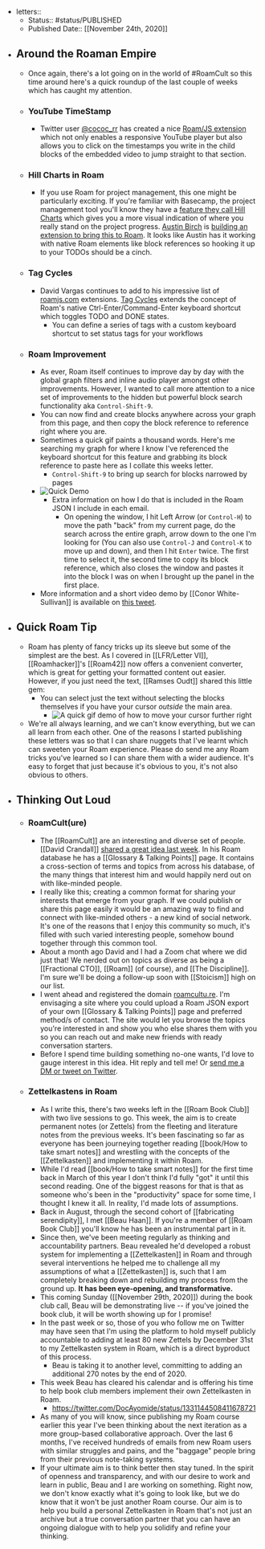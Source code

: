 - letters::
    - Status:: #status/PUBLISHED
    - Published Date:: [[November 24th, 2020]]
- ## Around the Roaman Empire
    - Once again, there's a lot going on in the world of #RoamCult so this time around here's a quick roundup of the last couple of weeks which has caught my attention.
    - ### YouTube TimeStamp
        - Twitter user [@cococ_rr](https://twitter.com/cococ_rr) has created a nice [Roam/JS extension](https://gist.github.com/c3founder/0d47fe3f15f677a0a6f0e96b4868e46a) which not only enables a responsive YouTube player but also allows you to click on the timestamps you write in the child blocks of the embedded video to jump straight to that section.
    - ### Hill Charts in Roam
        - If you use Roam for project management, this one might be particularly exciting. If you're familiar with Basecamp, the project management tool you'll know they have a [feature they call Hill Charts](https://basecamp.com/features/hill-charts) which gives you a more visual indication of where you really stand on the project progress. [Austin Birch](https://twitter.com/austinbirch) is [building an extension to bring this to Roam](https://twitter.com/austinbirch/status/1329025821466570753). It looks like Austin has it working with native Roam elements like block references so hooking it up to your TODOs should be a cinch.
    - ### Tag Cycles
        - David Vargas continues to add to his impressive list of [roamjs.com](roamjs.com) extensions. [Tag Cycles](https://roamjs.com/docs/extensions/tag-cycle) extends the concept of Roam's native Ctrl-Enter/Command-Enter keyboard shortcut which toggles TODO and DONE states.
            - You can define a series of tags with a custom keyboard shortcut to set status tags for your workflows
    - ### Roam Improvement
        - As ever, Roam itself continues to improve day by day with the global graph filters and inline audio player amongst other improvements. However, I wanted to call more attention to a nice set of improvements to the hidden but powerful block search functionality aka `Control-Shift-9`.
        - You can now find and create blocks anywhere across your graph from this page, and then copy the block reference to reference right where you are.
        - Sometimes a quick gif paints a thousand words. Here's me searching my graph for where I know I've referenced the keyboard shortcut for this feature and grabbing its block reference to paste here as I collate this weeks letter.
            - `Control-Shift-9` to bring up search for blocks narrowed by pages
        - ![Quick Demo](http://share.foxsoft.co.uk/zl5Zle+)
            - Extra information on how I do that is included in the Roam JSON I include in each email.
                - On opening the window, I hit Left Arrow (or `Control-H`) to move the path "back" from my current page, do the search across the entire graph, arrow down to the one I'm looking for (You can also use `Control-J` and `Control-K` to move up and down), and then I hit `Enter` twice. The first time to select it, the second time to copy its block reference, which also closes the window and pastes it into the block I was on when I brought up the panel in the first place.
        - More information and a short video demo by [[Conor White-Sullivan]] is available on [this tweet](https://twitter.com/RoamResearch/status/1330129329603358723).
- ## Quick Roam Tip
    - Roam has plenty of fancy tricks up its sleeve but some of the simplest are the best. As I covered in [[LFR/Letter VI]], [[Roamhacker]]'s [[Roam42]] now offers a convenient converter, which is great for getting your formatted content out easier. However, if you just need the text, [[Ramses Oudt]] shared this little gem:
        - You can select just the text without selecting the blocks themselves if you have your cursor *outside* the main area.
            - ![A quick gif demo of how to move your cursor further right](http://share.foxsoft.co.uk/XQ8lBx+)
    - We're all always learning, and we can't know everything, but we can all learn from each other. One of the reasons I started publishing these letters was so that I can share nuggets that I've learnt which can sweeten your Roam experience. Please do send me any Roam tricks you've learned so I can share them with a wider audience. It's easy to forget that just because it's obvious to you, it's not also obvious to others.
- ## Thinking Out Loud
    - ### RoamCult(ure)
        - The [[RoamCult]] are an interesting and diverse set of people. [[David Crandall]] [shared a great idea last week](https://twitter.com/DavidCrandall_W/status/1328751322863185921?s=20). In his Roam database he has a [[Glossary & Talking Points]] page. It contains a cross-section of terms and topics from across his database, of the many things that interest him and would happily nerd out on with like-minded people.
        - I really like this; creating a common format for sharing your interests that emerge from your graph. If we could publish or share this page easily it would be an amazing way to find and connect with like-minded others - a new kind of social network. It's one of the reasons that I enjoy this community so much, it's filled with such varied interesting people, somehow bound together through this common tool.
        - About a month ago David and I had a Zoom chat where we did just that! We nerded out on topics as diverse as being a [[Fractional CTO]], [[Roam]] (of course), and [[The Discipline]]. I'm sure we'll be doing a follow-up soon with [[Stoicism]] high on our list.
        - I went ahead and registered the domain [roamcultu.re](http://roamcultu.re). I'm envisaging a site where you could upload a Roam JSON export of your own [[Glossary & Talking Points]] page and preferred method/s of contact. The site would let you browse the topics you're interested in and show you who else shares them with you so you can reach out and make new friends with ready conversation starters.
        - Before I spend time building something no-one wants, I'd love to gauge interest in this idea. Hit reply and tell me! Or [send me a DM or tweet on Twitter](twitter.com/elaptics).
    - ### Zettelkastens in Roam
        - As I write this, there's two weeks left in the [[Roam Book Club]] with two live sessions to go. This week, the aim is to create permanent notes (or Zettels) from the fleeting and literature notes from the previous weeks. It's been fascinating so far as everyone has been journeying together reading [[book/How to take smart notes]] and wrestling with the concepts of the [[Zettelkasten]] and implementing it within Roam.
        - While I'd read [[book/How to take smart notes]] for the first time back in March of this year I don't think I'd fully "got" it until this second reading. One of the biggest reasons for that is that as someone who's been in the "productivity" space for some time, I thought I knew it all. In reality, I'd made lots of assumptions.
        - Back in August, through the second cohort of [[fabricating serendipity]], I met [[Beau Haan]]. If you're a member of [[Roam Book Club]] you'll know he has been an instrumental part in it.
        - Since then, we've been meeting regularly as thinking and accountability partners. Beau revealed he'd developed a robust system for implementing a [[Zettelkasten]] in Roam and through several interventions he helped me to challenge all my assumptions of what a [[Zettelkasten]] is, such that I am completely breaking down and rebuilding my process from the ground up. **It has been eye-opening, and transformative.**
        - This coming Sunday ([[November 29th, 2020]]) during the book club call, Beau will be demonstrating live -- if you've joined the book club, it will be worth showing up for I promise!
        - In the past week or so, those of you who follow me on Twitter may have seen that I'm using the platform to hold myself publicly accountable to adding at least 80 new Zettels by December 31st to my Zettelkasten system in Roam, which is a direct byproduct of this process.
            - Beau is taking it to another level, committing to adding an additional 270 notes by the end of 2020.
        - This week Beau has cleared his calendar and is offering his time to help book club members implement their own Zettelkasten in Roam.
            - https://twitter.com/DocAyomide/status/1331144508411678721
        - As many of you will know, since publishing my Roam course earlier this year I've been thinking about the next iteration as a more group-based collaborative approach. Over the last 6 months, I've received hundreds of emails from new Roam users with similar struggles and pains, and the "baggage" people bring from their previous note-taking systems. 
        - If your ultimate aim is to think better then stay tuned. In the spirit of openness and transparency, and with our desire to work and learn in public, Beau and I are working on something. Right now, we don't know exactly what it's going to look like, but we do know that it won't be just another Roam course. Our aim is to help you build a personal Zettelkasten in Roam that's not just an archive but a true conversation partner that you can have an ongoing dialogue with to help you solidify and refine your thinking.

